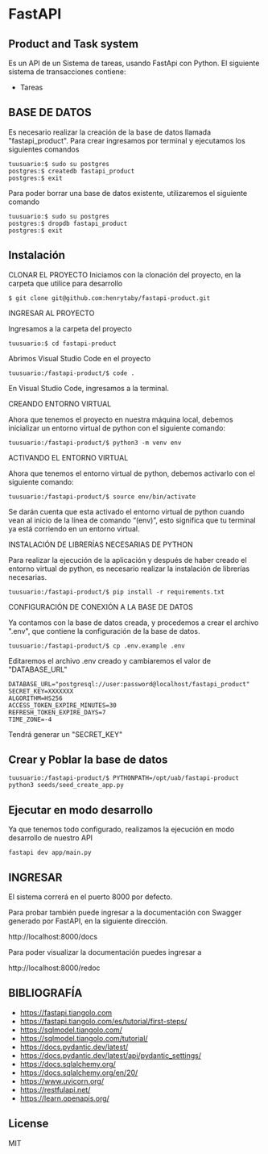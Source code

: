# FastAPI
## Product and Task system

Es un API de un Sistema de tareas, usando FastApi con Python.
El siguiente sistema de transacciones contiene:

- Tareas


## BASE DE DATOS

Es necesario realizar la creación de la base de datos llamada 
"fastapi_product". Para crear ingresamos por terminal y ejecutamos los siguientes comandos

```
tuusuario:$ sudo su postgres
postgres:$ createdb fastapi_product
postgres:$ exit
```

Para poder borrar una base de datos existente, utilizaremos el siguiente comando
```
tuusuario:$ sudo su postgres
postgres:$ dropdb fastapi_product
postgres:$ exit
```

## Instalación
CLONAR EL PROYECTO
Iniciamos con la clonación del proyecto, en la carpeta que utilice para desarrollo
```
$ git clone git@github.com:henrytaby/fastapi-product.git
```
INGRESAR AL PROYECTO

Ingresamos a la carpeta del proyecto
```
tuusuario:$ cd fastapi-product
```
Abrimos Visual Studio Code en el proyecto

```
tuusuario:/fastapi-product/$ code .
```
En Visual Studio Code, ingresamos a la terminal.

CREANDO ENTORNO VIRTUAL

Ahora que tenemos el proyecto en nuestra máquina local, debemos inicializar un entorno virtual de python con el siguiente comando:
```
tuusuario:/fastapi-product/$ python3 -m venv env
```
ACTIVANDO EL ENTORNO VIRTUAL

Ahora que tenemos el entorno virtual de python, debemos activarlo con el siguiente comando:
```
tuusuario:/fastapi-product/$ source env/bin/activate
```

Se darán cuenta que esta activado el entorno virtual de python cuando vean al inicio de la línea de comando “(env)”, esto significa que tu terminal ya está corriendo en un entorno virtual.

INSTALACIÓN DE LIBRERÍAS NECESARIAS DE PYTHON

Para realizar la ejecución de la aplicación y después de haber creado el entorno virtual de python, es necesario realizar la instalación de librerías necesarias.
```
tuusuario:/fastapi-product/$ pip install -r requirements.txt
```

CONFIGURACIÓN DE CONEXIÓN A LA BASE DE DATOS

Ya contamos con la base de datos creada, y procedemos a crear el archivo ".env", que contiene la configuración de la base de datos. 

```
tuusuario:/fastapi-product/$ cp .env.example .env
```
Editaremos el archivo .env creado y cambiaremos el valor de "DATABASE_URL"

```
DATABASE_URL="postgresql://user:password@localhost/fastapi_product"
SECRET_KEY=XXXXXXX
ALGORITHM=HS256
ACCESS_TOKEN_EXPIRE_MINUTES=30
REFRESH_TOKEN_EXPIRE_DAYS=7
TIME_ZONE=-4
```
Tendrá generar un "SECRET_KEY"

## Crear y Poblar la base de datos

```
tuusuario:/fastapi-product/$ PYTHONPATH=/opt/uab/fastapi-product python3 seeds/seed_create_app.py
```

## Ejecutar en modo desarrollo

Ya que tenemos todo configurado, realizamos la ejecución en modo desarrollo de nuestro API
```
fastapi dev app/main.py
```
## INGRESAR

El sistema correrá en el puerto 8000 por defecto.

Para probar también puede ingresar a la documentación con Swagger generado por FastAPI, en la siguiente dirección.

http://localhost:8000/docs

Para poder visualizar la documentación puedes ingresar a

http://localhost:8000/redoc 

## BIBLIOGRAFÍA
- https://fastapi.tiangolo.com
- https://fastapi.tiangolo.com/es/tutorial/first-steps/
- https://sqlmodel.tiangolo.com/
- https://sqlmodel.tiangolo.com/tutorial/
- https://docs.pydantic.dev/latest/
- https://docs.pydantic.dev/latest/api/pydantic_settings/
- https://docs.sqlalchemy.org/
- https://docs.sqlalchemy.org/en/20/
- https://www.uvicorn.org/
- https://restfulapi.net/
- https://learn.openapis.org/


## License

MIT